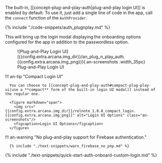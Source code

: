 The built-in, [[concept-plug-and-play-auth|plug-and-play login UI]] is enabled by default. To use it, just add a single line of code in the app, call the `connect` function of the `AuthProvider`.

{% include "./code-snippets/auth_plugnplay.md" %}

This will bring up the login modal displaying the onboarding options configured for the app in addition to the passwordless option.

<figure markdown="span">
  ![Plug-and-Play Login UI]({{config.extra.arcana.img_dir}}/an_plug_n_play_auth.{{config.extra.arcana.img_png}}){.an-screenshots .width_35pc}
  <figcaption>Plug-and-Play Login UI</figcaption>
</figure>

!!! an-tip "Compact Login UI"

      You can choose to [[concept-plug-and-play-auth#compact-plug-play-ui|use a **compact** form of the built-in login UI modal]] instead of the regular one.

      <figure markdown="span">
        <img src="{{config.extra.arcana.img_dir}}/relnote_1.0.8_compact_login.{{config.extra.arcana.img_png}}" alt="Login UI Options" class="an-screenshots"/>
        <figcaption>Login UI Options</figcaption>
      </figure>

!!! an-warning "No plug-and-play support for Firebase authentication."

      {% include "./text-snippets/warn_firebase_no_pnp.md" %}

{% include "./text-snippets/quick-start-auth-onboard-custom-login.md" %}
